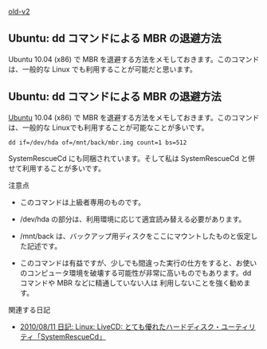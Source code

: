 [old-v2](ig100821-orig.html)

## Ubuntu: dd コマンドによる MBR の退避方法

Ubuntu 10.04 (x86) で MBR を退避する方法をメモしておきます。このコマンドは、一般的な Linux でも利用することが可能だと思います。

## Ubuntu: dd コマンドによる MBR の退避方法

[Ubuntu](http://www.igapyon.jp/igapyon/diary/keyword/ubuntu.html) 10.04 (x86) で MBR を退避する方法をメモしておきます。このコマンドは、一般的な Linuxでも利用することが可能なことが多いです。

```
dd if=/dev/hda of=/mnt/back/mbr.img count=1 bs=512
```

SystemRescueCd にも同梱されています。そして私は SystemRescueCd と併せて利用することが多いです。

注意点

* このコマンドは上級者専用のものです。
  
* /dev/hda の部分は、利用環境に応じて適宜読み替える必要があります。
  
* /mnt/back は、バックアップ用ディスクをここにマウントしたものと仮定した記述です。
  
* このコマンドは有益ですが、少しでも間違った実行の仕方をすると、お使いのコンピュータ環境を破壊する可能性が非常に高いものでもあります。dd コマンドや
  MBR などに精通していない人は 利用しないことを強く勧めます。

関連する日記

* [2010/08/11 日記: Linux: LiveCD: とても優れたハードディスク・ユーティリティ「SystemRescueCd」](ig100811.html)